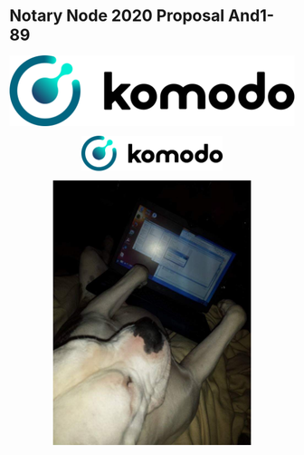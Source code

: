 # **Notary Node 2020 Proposal And1-89**

![Banner1.png](./Banner1.png)

<p align="center">
  <img width="250" src="banner1.png" />
<p align="center">
  <img width="350" src="dog.jpg" />
